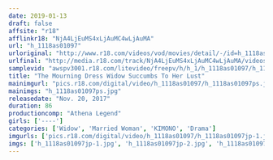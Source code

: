 ```yaml
---
date: 2019-01-13
draft: false
affsite: "r18"
afflinkr18: "NjA4LjEuMS4xLjAuMC4wLjAuMA"
url: "h_1118as01097"
urloriginal: "http://www.r18.com/videos/vod/movies/detail/-/id=h_1118as01097"
urlfinal: "http://media.r18.com/track/NjA4LjEuMS4xLjAuMC4wLjAuMA/videos/vod/movies/detail/-/id=h_1118as01097"
samplevid: "awspv3001.r18.com/litevideo/freepv/h/h_1/h_1118as01097/h_1118as01097_dmb_s.mp4"
title: "The Mourning Dress Widow Succumbs To Her Lust"
mainimgurl: "pics.r18.com/digital/video/h_1118as01097/h_1118as01097ps.jpg"
mainimgs: "h_1118as01097ps.jpg"
releasedate: "Nov. 20, 2017"
duration: 86
productioncomp: "Athena Legend"
girls: ['----']
categories: ['Widow', 'Married Woman', 'KIMONO', 'Drama']
imgurls: ['pics.r18.com/digital/video/h_1118as01097/h_1118as01097jp-1.jpg', 'pics.r18.com/digital/video/h_1118as01097/h_1118as01097jp-2.jpg', 'pics.r18.com/digital/video/h_1118as01097/h_1118as01097jp-3.jpg', 'pics.r18.com/digital/video/h_1118as01097/h_1118as01097jp-4.jpg', 'pics.r18.com/digital/video/h_1118as01097/h_1118as01097jp-5.jpg', 'pics.r18.com/digital/video/h_1118as01097/h_1118as01097jp-6.jpg', 'pics.r18.com/digital/video/h_1118as01097/h_1118as01097jp-7.jpg', 'pics.r18.com/digital/video/h_1118as01097/h_1118as01097jp-8.jpg', 'pics.r18.com/digital/video/h_1118as01097/h_1118as01097jp-9.jpg', 'pics.r18.com/digital/video/h_1118as01097/h_1118as01097jp-10.jpg', 'pics.r18.com/digital/video/h_1118as01097/h_1118as01097jp-11.jpg', 'pics.r18.com/digital/video/h_1118as01097/h_1118as01097jp-12.jpg', 'pics.r18.com/digital/video/h_1118as01097/h_1118as01097jp-13.jpg', 'pics.r18.com/digital/video/h_1118as01097/h_1118as01097jp-14.jpg', 'pics.r18.com/digital/video/h_1118as01097/h_1118as01097jp-15.jpg', 'pics.r18.com/digital/video/h_1118as01097/h_1118as01097jp-16.jpg', 'pics.r18.com/digital/video/h_1118as01097/h_1118as01097jp-17.jpg', 'pics.r18.com/digital/video/h_1118as01097/h_1118as01097jp-18.jpg', 'pics.r18.com/digital/video/h_1118as01097/h_1118as01097jp-19.jpg', 'pics.r18.com/digital/video/h_1118as01097/h_1118as01097jp-20.jpg']
imgs: ['h_1118as01097jp-1.jpg', 'h_1118as01097jp-2.jpg', 'h_1118as01097jp-3.jpg', 'h_1118as01097jp-4.jpg', 'h_1118as01097jp-5.jpg', 'h_1118as01097jp-6.jpg', 'h_1118as01097jp-7.jpg', 'h_1118as01097jp-8.jpg', 'h_1118as01097jp-9.jpg', 'h_1118as01097jp-10.jpg', 'h_1118as01097jp-11.jpg', 'h_1118as01097jp-12.jpg', 'h_1118as01097jp-13.jpg', 'h_1118as01097jp-14.jpg', 'h_1118as01097jp-15.jpg', 'h_1118as01097jp-16.jpg', 'h_1118as01097jp-17.jpg', 'h_1118as01097jp-18.jpg', 'h_1118as01097jp-19.jpg', 'h_1118as01097jp-20.jpg']
---
```

